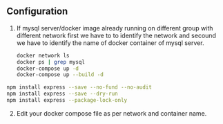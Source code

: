 ## Configuration

1. If mysql server/docker image already running on different group with different network first we have to to identify the network and secound we have to identify the name of docker container of mysql server.

   ```bash
   docker network ls
   docker ps | grep mysql
   docker-compose up -d
   docker-compose up --build -d
   ```

```bash
npm install express --save --no-fund --no-audit
npm install express --save --dry-run
npm install express --package-lock-only

```

2. Edit your docker compose file as per network and container name.
